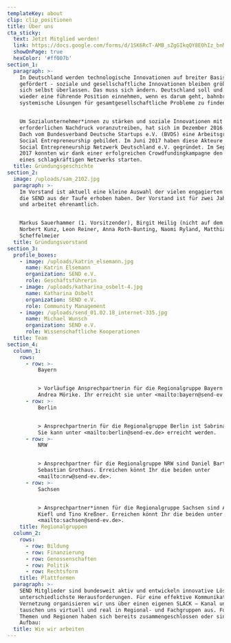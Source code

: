 ```yaml
---
templateKey: about
clip: clip_positionen
title: Über uns
cta_sticky:
  text: Jetzt Mitglied werden!
  link: https://docs.google.com/forms/d/1SK6RcT-AMB_sZgGIkqQY8EOhIz_bnMuVSuJ7zCmd4Mg/viewform?edit_requested=true
  showOnPage: true
  hexColor: '#ff007b'
section_1:
  paragraph: >-
    In Deutschland werden technologische Innovationen auf breiter Basis
    gefördert - soziale und gesellschaftliche Innovationen bleiben größtenteils
    sich selbst überlassen. Das muss sich ändern. Deutschland soll und kann
    wieder eine führende Position einnehmen, wenn es darum geht, bahnbrechende,
    systemische Lösungen für gesamtgesellschaftliche Probleme zu finden. 


    Um Sozialunternehmer*innen zu stärken und soziale Innovationen mit dem
    erforderlichen Nachdruck voranzutreiben, hat sich im Dezember 2016 unter dem
    Dach vom Bundesverband Deutsche Startups e.V. (BVDS) eine Arbeitsgruppe zu
    Social Entrepreneurship gebildet. Im Juni 2017 haben diese Akteure das
    Social Entrepreneurship Netzwerk Deutschland e.V. gegründet. Im September
    2017 konnten wir dank einer erfolgreichen Crowdfundingkampagne den Aufbau
    eines schlagkräftigen Netzwerks starten.
  title: Gründungsgeschichte
section_2:
  image: /uploads/sam_2102.jpg
  paragraph: >-
    Im Vorstand ist aktuell eine kleine Auswahl der vielen engagierten Menschen,
    die SEND aus der Taufe erhoben haben. Der Vorstand ist für zwei Jahre im Amt
    und arbeitet ehrenamtlich.


    Markus Sauerhammer (1. Vorsitzender), Birgit Heilig (nicht auf dem Foto),
    Norbert Kunz, Leon Reiner, Anna Roth-Bunting, Naomi Ryland, Matthias
    Scheffelmeier
  title: Gründungsvorstand
section_3:
  profile_boxes:
    - image: /uploads/katrin_elsemann.jpg
      name: Katrin Elsemann
      organization: SEND e.V.
      role: Geschäftsführerin
    - image: /uploads/katharina_osbelt-4.jpg
      name: Katharina Osbelt
      organization: SEND e.V.
      role: Community Management
    - image: /uploads/send_01.02.18_internet-335.jpg
      name: Michael Wunsch
      organization: SEND e.V.
      role: Wissenschaftliche Kooperationen
  title: Team
section_4:
  column_1:
    rows:
      - row: >-
          Bayern 


          > Vorläufige Ansprechpartnerin für die Regionalgruppe Bayern ist
          Andrea Mörike. Ihr erreicht sie unter <mailto:bayern@send-ev.de>.
      - row: >-
          Berlin


          > Ansprechpartnerin für die Regionalgruppe Berlin ist Sabrina Konzok.
          Sie kann unter <mailto:berlin@send-ev.de> erreicht werden.
      - row: >-
          NRW


          > Ansprechpartner für die Regionalgruppe NRW sind Daniel Bartel und
          Sebastian Grothaus. Erreichen könnt Ihr die beiden unter
          <mailto:nrw@send-ev.de>.
      - row: >-
          Sachsen


          > Ansprechpartner*innen für die Regionalgruppe Sachsen sind Angela
          Kiefl und Tino Kreßner. Erreichen könnt Ihr die beiden unter
          <mailto:sachsen@send-ev.de>.
    title: Regionalgruppen
  column_2:
    rows:
      - row: Bildung
      - row: Finanzierung
      - row: Genossenschaften
      - row: Politik
      - row: Rechtsform
    title: Plattformen
  paragraph: >-
    SEND Mitglieder sind bundesweit aktiv und entwickeln innovative Lösungen für
    unterschiedlichste Herausforderungen. Für eine effektive Kommunikation und
    Vernetzung organisieren wir uns über einen eigenen SLACK – Kanal und
    tauschen uns virtuell und real in Regional- und Fachgruppen aus. Folgende
    Themen und Regionen haben sich bereits zusammengeschlossen oder sind im
    Aufbau:
  title: Wie wir arbeiten
---
```


